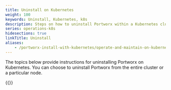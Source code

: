 ```yaml
---
title: Uninstall on Kubernetes
weight: 100
keywords: Uninstall, Kubernetes, k8s
description: Steps on how to uninstall Portworx within a Kubernetes cluster
series: operations-k8s
hidesections: true
linkTitle: Uninstall
aliases:
    - /portworx-install-with-kubernetes/operate-and-maintain-on-kubernetes/uninstall/
---
```

The topics below provide instructions for uninstalling Portworx on Kubernetes. You can choose to uninstall Portworx from the entire cluster or a particular node.

{{<homelist series="k8s-uninstall">}}
